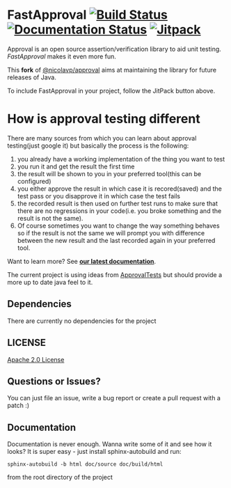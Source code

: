 FastApproval [![Build Status](https://travis-ci.com/maxbechtold/fast-approval.svg?branch=master)](https://travis-ci.com/maxbechtold/fast-approval) [![Documentation Status](https://readthedocs.org/projects/approval/badge/?version=latest)](https://readthedocs.org/projects/approval/?badge=latest) [![Jitpack](https://jitpack.io/v/maxbechtold/fast-approval.svg)](https://jitpack.io/#maxbechtold/fast-approval)
=======
Approval is an open source assertion/verification library to aid unit testing. *FastApproval* makes it even more fun. 

This **fork** of [@nicolavp/approval](https://github.com/nikolavp/approval) aims at maintaining the library for future releases of Java. 

To include FastApproval in your project, follow the JitPack button above.

How is approval testing different
=================================

There are many sources from which you can learn about approval testing(just google it) but basically the process is the following:

1. you already have a working implementation of the thing you want to test
2. you run it and get the result the first time
3. the result will be shown to you in your preferred tool(this can be configured)
4. you either approve the result in which case it is recored(saved) and the test pass or you disapprove it in which case the test fails
5. the recorded result is then used on further test runs to make sure that there are no regressions in your code(i.e. you broke something and the result is not the same).
6. Of course sometimes you want to change the way something behaves so if the result is not the same we will prompt you with difference between the new result and the last recorded again in your preferred tool.

Want to learn more? See **[our latest documentation](http://approval.readthedocs.org/en/latest/)**.

The current project is using ideas from [ApprovalTests](https://github.com/approvals/ApprovalTests.Java) but should provide a more up to date java feel to it.

Dependencies
---
There are currently no dependencies for the project

## LICENSE
[Apache 2.0 License](https://github.com/maxbechtold/fast-approval/blob/master/LICENSE.txt)


Questions or Issues?
---
You can just file an issue, write a bug report or create a pull request with a patch :)


Documentation
-----
Documentation is never enough. Wanna write some of it and see how it looks? It is super easy - just install sphinx-autobuild and run:
```
sphinx-autobuild -b html doc/source doc/build/html
```

from the root directory of the project
